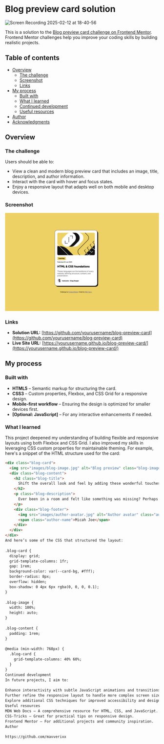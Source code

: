 # Blog preview card solution

![Screen Recording 2025-02-12 at 18-40-56](https://github.com/user-attachments/assets/1f69c8c0-2990-42b9-970d-597a2b0ebc03)


This is a solution to the [Blog preview card challenge on Frontend Mentor](https://www.frontendmentor.io/challenges/blog-preview-card-ckPaj01IcS). Frontend Mentor challenges help you improve your coding skills by building realistic projects.

## Table of contents

- [Overview](#overview)
  - [The challenge](#the-challenge)
  - [Screenshot](#screenshot)
  - [Links](#links)
- [My process](#my-process)
  - [Built with](#built-with)
  - [What I learned](#what-i-learned)
  - [Continued development](#continued-development)
  - [Useful resources](#useful-resources)
- [Author](#author)
- [Acknowledgments](#acknowledgments)

## Overview

### The challenge

Users should be able to:

- View a clean and modern blog preview card that includes an image, title, description, and author information.
- Interact with the card with hover and focus states.
- Enjoy a responsive layout that adapts well on both mobile and desktop devices.

### Screenshot

![](/assets/images/Screenshot%202025-02-02%20at%2009.14.09.png)

### Links

- **Solution URL:** [https://github.com/yourusername/blog-preview-card](https://github.com/yourusername/blog-preview-card)
- **Live Site URL:** [https://yourusername.github.io/blog-preview-card/](https://yourusername.github.io/blog-preview-card/)

## My process

### Built with

- **HTML5** – Semantic markup for structuring the card.
- **CSS3** – Custom properties, Flexbox, and CSS Grid for a responsive design.
- **Mobile-first workflow** – Ensuring the design is optimized for smaller devices first.
- **[Optional: JavaScript]** – For any interactive enhancements if needed.

### What I learned

This project deepened my understanding of building flexible and responsive layouts using both Flexbox and CSS Grid. I also improved my skills in leveraging CSS custom properties for maintainable theming. For example, here's a snippet of the HTML structure used for the card:

```html
<div class="blog-card">
  <img src="images/blog-image.jpg" alt="Blog preview" class="blog-image" />
  <div class="blog-content">
    <h2 class="blog-title">
      Shift the overall look and feel by adding these wonderful touches to furniture in your home
    </h2>
    <p class="blog-description">
      Ever been in a room and felt like something was missing? Perhaps it felt slightly bare and uninviting. I’ve got some simple tips to help you make any room feel complete.
    </p>
    <div class="blog-footer">
      <img src="images/author-avatar.jpg" alt="Author avatar" class="author-avatar" />
      <span class="author-name">Micah Joe</span>
    </div>
  </div>
</div>
And here’s some of the CSS that structured the layout:

.blog-card {
  display: grid;
  grid-template-columns: 1fr;
  gap: 1rem;
  background-color: var(--card-bg, #fff);
  border-radius: 8px;
  overflow: hidden;
  box-shadow: 0 4px 6px rgba(0, 0, 0, 0.1);
}

.blog-image {
  width: 100%;
  height: auto;
}

.blog-content {
  padding: 1rem;
}

@media (min-width: 768px) {
  .blog-card {
    grid-template-columns: 40% 60%;
  }
}
Continued development
In future projects, I aim to:

Enhance interactivity with subtle JavaScript animations and transitions.
Further refine the responsive layout to handle more complex screen sizes.
Explore additional CSS techniques for improved accessibility and design refinements.
Useful resources
MDN Web Docs – A comprehensive resource for HTML, CSS, and JavaScript.
CSS-Tricks – Great for practical tips on responsive design.
Frontend Mentor – For additional projects and community inspiration.
Author

https://github.com/mavverixx



